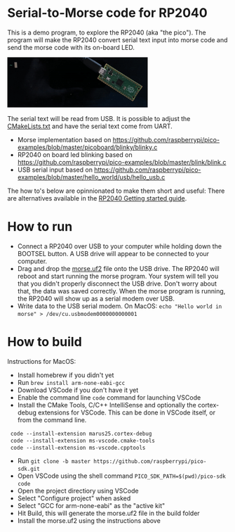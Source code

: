 # Serial-to-Morse code for RP2040

This is a demo program, to explore the RP2040 (aka "the pico").
The program will make the RP2040 convert serial text input into morse code and send the morse code with its on-board LED.

![RP2040 sending morse code](Example.gif)

The serial text will be read from USB. It is possible to adjust the [CMakeLists.txt](CMakeLists.txt) and have the serial text come from UART.

* Morse implementation based on https://github.com/raspberrypi/pico-examples/blob/master/picoboard/blinky/blinky.c
* RP2040 on board led blinking based on https://github.com/raspberrypi/pico-examples/blob/master/blink/blink.c
* USB serial input based on https://github.com/raspberrypi/pico-examples/blob/master/hello_world/usb/hello_usb.c

The how to's below are opinnionated to make them short and useful: There are alternatives available in the [RP2040 Getting started guide](https://datasheets.raspberrypi.org/pico/getting-started-with-pico.pdf).

# How to run

* Connect a RP2040 over USB to your computer while holding down the BOOTSEL button.
  A USB drive will appear to be connected to your computer.
* Drag and drop the [morse.uf2](https://github.com/berikv/pico-morse/releases/latest/download/morse.uf2) file onto the USB drive.
  The RP2040 will reboot and start running the morse program.
  Your system will tell you that you didn't properly disconnect the USB drive. Don't worry about that, the data was saved correctly.
  When the morse program is running, the RP2040 will show up as a serial modem over USB.
* Write data to the USB serial modem.
  On MacOS: `echo "Hello world in morse" > /dev/cu.usbmodem0000000000001`


# How to build

Instructions for MacOS:

* Install homebrew if you didn't yet
* Run `brew install arm-none-eabi-gcc`
* Download VSCode if you don't have it yet
* Enable the command line `code` command for launching VSCode
* Install the CMake Tools, C/C++ IntelliSense and optionally the cortex-debug extensions for VSCode.
This can be done in VSCode itself, or from the command line.

```
 code --install-extension marus25.cortex-debug
 code --install-extension ms-vscode.cmake-tools
 code --install-extension ms-vscode.cpptools
```
* Run `git clone -b master https://github.com/raspberrypi/pico-sdk.git`
* Open VSCode using the shell command `PICO_SDK_PATH=$(pwd)/pico-sdk code`
* Open the project directiory using VSCode
* Select "Configure project" when asked
* Select "GCC for arm-none-eabi" as the "active kit"
* Hit Build, this will generate the morse.uf2 file in the build folder
* Install the morse.uf2 using the instructions above
